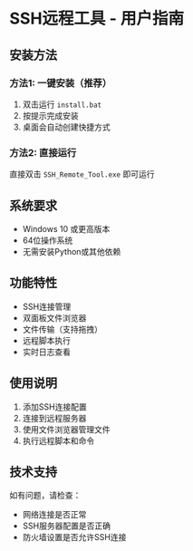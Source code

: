 # SSH远程工具 - 用户指南

## 安装方法

### 方法1: 一键安装（推荐）
1. 双击运行 `install.bat`
2. 按提示完成安装
3. 桌面会自动创建快捷方式

### 方法2: 直接运行
直接双击 `SSH_Remote_Tool.exe` 即可运行

## 系统要求
- Windows 10 或更高版本
- 64位操作系统
- 无需安装Python或其他依赖

## 功能特性
- SSH连接管理
- 双面板文件浏览器
- 文件传输（支持拖拽）
- 远程脚本执行
- 实时日志查看

## 使用说明
1. 添加SSH连接配置
2. 连接到远程服务器
3. 使用文件浏览器管理文件
4. 执行远程脚本和命令

## 技术支持
如有问题，请检查：
- 网络连接是否正常
- SSH服务器配置是否正确
- 防火墙设置是否允许SSH连接
